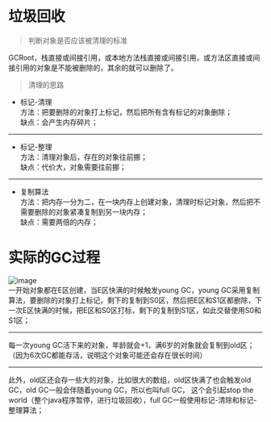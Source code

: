 # 垃圾回收
> 判断对象是否应该被清理的标准

GCRoot，栈直接或间接引用，或本地方法栈直接或间接引用，或方法区直接或间接引用的对象是不能被删除的，其余的就可以删除了。

> 清理的思路
- 标记-清理  
方法：把要删除的对象打上标记，然后把所有含有标记的对象删除；  
缺点：会产生内存碎片；
***
- 标记-整理  
方法：清理对象后，存在的对象往前挪；  
缺点：代价大，对象需要往前挪；
***
- 复制算法  
方法：把内存一分为二，在一块内存上创建对象，清理时标记对象，然后把不需要删除的对象紧凑复制到另一块内存；  
缺点：需要两倍的内存；

# 实际的GC过程
![image](https://leofaye-ghb.obs.cn-east-3.myhuaweicloud.com/note/java/jvm_heap_gc.png)  
一开始对象都在E区创建，当E区快满的时候触发young GC，young GC采用复制算法，要删除的对象打上标记，剩下的复制到S0区，然后把E区和S1区都删除，下一次E区快满的时候，把E区和S0区打标，剩下的复制到S1区，如此交替使用S0和S1区；  
***
每一次young GC活下来的对象，年龄就会+1，满6岁的对象就会复制到old区；  
（因为6次GC都能存活，说明这个对象可能还会存在很长时间）  
***
此外，old区还会存一些大的对象，比如很大的数组，old区快满了也会触发old GC，old GC一般会伴随着young GC，所以也叫full GC，
这个会引起stop the world（整个java程序暂停，进行垃圾回收），full GC一般使用标记-清除和标记-整理算法；
